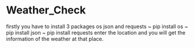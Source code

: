 # Weather_Check
firstly you have to install 3 packages os json and requests
~ pip install os
~ pip install json
~ pip install requests
enter the location and you will get the information of the weather at that place.
